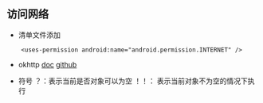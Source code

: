 ## 访问网络


* 清单文件添加
``` <!-- 访问网络 -->
    <uses-permission android:name="android.permission.INTERNET" />
 ```
 
* okhttp [doc](https://square.github.io/okhttp/recipes/) [github](https://github.com/square/okhttp)

* 符号
？：表示当前是否对象可以为空
！！： 表示当前对象不为空的情况下执行
